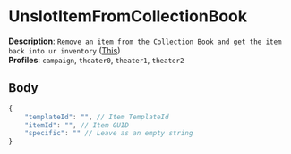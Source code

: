 # UnslotItemFromCollectionBook

**Description**: `Remove an item from the Collection Book and get the item back into ur inventory` ([This](https://cdn.discordapp.com/attachments/842511284469366824/922575625632501830/unknown.png)) \
**Profiles**: `campaign`, `theater0`, `theater1`, `theater2`

## Body

```js
{
    "templateId": "", // Item TemplateId
    "itemId": "", // Item GUID
    "specific": "" // Leave as an empty string
}
```
